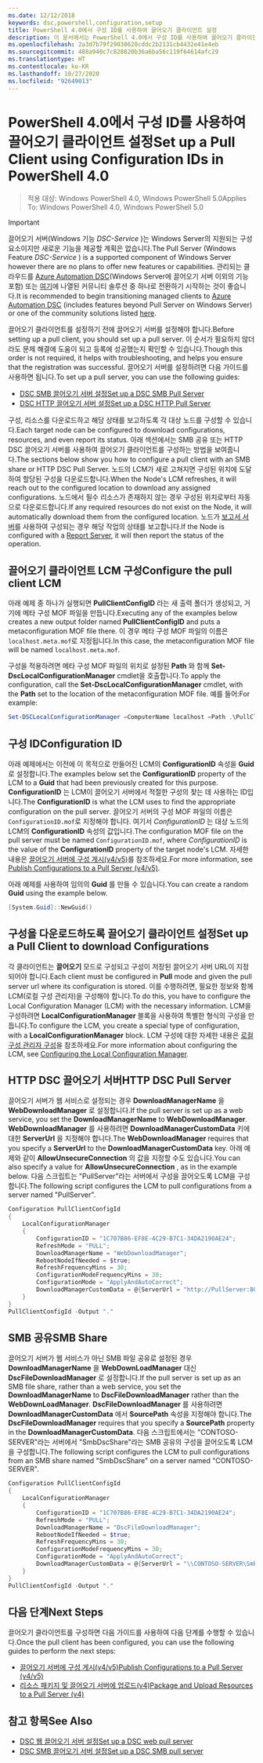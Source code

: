 ```yaml
---
ms.date: 12/12/2018
keywords: dsc,powershell,configuration,setup
title: PowerShell 4.0에서 구성 ID를 사용하여 끌어오기 클라이언트 설정
description: 이 문서에서는 PowerShell 4.0에서 구성 ID를 사용하여 끌어오기 클라이언트를 설정하는 방법을 설명합니다.
ms.openlocfilehash: 2a3d7b79f29030620cddc2b2131cb4432e41e4eb
ms.sourcegitcommit: 488a940c7c828820b36a6ba56c119f64614afc29
ms.translationtype: HT
ms.contentlocale: ko-KR
ms.lasthandoff: 10/27/2020
ms.locfileid: "92649013"
---
```

# <a name="set-up-a-pull-client-using-configuration-ids-in-powershell-40"></a><span data-ttu-id="3659f-104">PowerShell 4.0에서 구성 ID를 사용하여 끌어오기 클라이언트 설정</span><span class="sxs-lookup"><span data-stu-id="3659f-104">Set up a Pull Client using Configuration IDs in PowerShell 4.0</span></span>

><span data-ttu-id="3659f-105">적용 대상: Windows PowerShell 4.0, Windows PowerShell 5.0</span><span class="sxs-lookup"><span data-stu-id="3659f-105">Applies To: Windows PowerShell 4.0, Windows PowerShell 5.0</span></span>

> [!IMPORTANT]
> <span data-ttu-id="3659f-106">끌어오기 서버(Windows 기능 *DSC-Service* )는 Windows Server의 지원되는 구성 요소이지만 새로운 기능을 제공할 계획은 없습니다.</span><span class="sxs-lookup"><span data-stu-id="3659f-106">The Pull Server (Windows Feature *DSC-Service* ) is a supported component of Windows Server however there are no plans to offer new features or capabilities.</span></span> <span data-ttu-id="3659f-107">관리되는 클라우드를 [Azure Automation DSC](/azure/automation/automation-dsc-getting-started)(Windows Server에 끌어오기 서버 이외의 기능 포함) 또는 [여기](pullserver.md#community-solutions-for-pull-service)에 나열된 커뮤니티 솔루션 중 하나로 전환하기 시작하는 것이 좋습니다.</span><span class="sxs-lookup"><span data-stu-id="3659f-107">It is recommended to begin transitioning managed clients to [Azure Automation DSC](/azure/automation/automation-dsc-getting-started) (includes features beyond Pull Server on Windows Server) or one of the community solutions listed [here](pullserver.md#community-solutions-for-pull-service).</span></span>

<span data-ttu-id="3659f-108">끌어오기 클라이언트를 설정하기 전에 끌어오기 서버를 설정해야 합니다.</span><span class="sxs-lookup"><span data-stu-id="3659f-108">Before setting up a pull client, you should set up a pull server.</span></span> <span data-ttu-id="3659f-109">이 순서가 필요하지 않더라도 문제 해결에 도움이 되고 등록에 성공했는지 확인할 수 있습니다.</span><span class="sxs-lookup"><span data-stu-id="3659f-109">Though this order is not required, it helps with troubleshooting, and helps you ensure that the registration was successful.</span></span> <span data-ttu-id="3659f-110">끌어오기 서버를 설정하려면 다음 가이드를 사용하면 됩니다.</span><span class="sxs-lookup"><span data-stu-id="3659f-110">To set up a pull server, you can use the following guides:</span></span>

- [<span data-ttu-id="3659f-111">DSC SMB 끌어오기 서버 설정</span><span class="sxs-lookup"><span data-stu-id="3659f-111">Set up a DSC SMB Pull Server</span></span>](pullServerSmb.md)
- [<span data-ttu-id="3659f-112">DSC HTTP 끌어오기 서버 설정</span><span class="sxs-lookup"><span data-stu-id="3659f-112">Set up a DSC HTTP Pull Server</span></span>](pullServer.md)

<span data-ttu-id="3659f-113">구성, 리소스를 다운로드하고 해당 상태를 보고하도록 각 대상 노드를 구성할 수 있습니다.</span><span class="sxs-lookup"><span data-stu-id="3659f-113">Each target node can be configured to download configurations, resources, and even report its status.</span></span> <span data-ttu-id="3659f-114">아래 섹션에서는 SMB 공유 또는 HTTP DSC 끌어오기 서버를 사용하여 끌어오기 클라이언트를 구성하는 방법을 보여줍니다.</span><span class="sxs-lookup"><span data-stu-id="3659f-114">The sections below show you how to configure a pull client with an SMB share or HTTP DSC Pull Server.</span></span> <span data-ttu-id="3659f-115">노드의 LCM가 새로 고쳐지면 구성된 위치에 도달하여 할당된 구성을 다운로드합니다.</span><span class="sxs-lookup"><span data-stu-id="3659f-115">When the Node's LCM refreshes, it will reach out to the configured location to download any assigned configurations.</span></span> <span data-ttu-id="3659f-116">노드에서 필수 리소스가 존재하지 않는 경우 구성된 위치로부터 자동으로 다운로드합니다.</span><span class="sxs-lookup"><span data-stu-id="3659f-116">If any required resources do not exist on the Node, it will automatically download them from the configured location.</span></span> <span data-ttu-id="3659f-117">노드가 [보고서 서버](reportServer.md)를 사용하여 구성되는 경우 해당 작업의 상태를 보고합니다.</span><span class="sxs-lookup"><span data-stu-id="3659f-117">If the Node is configured with a [Report Server](reportServer.md), it will then report the status of the operation.</span></span>

## <a name="configure-the-pull-client-lcm"></a><span data-ttu-id="3659f-118">끌어오기 클라이언트 LCM 구성</span><span class="sxs-lookup"><span data-stu-id="3659f-118">Configure the pull client LCM</span></span>

<span data-ttu-id="3659f-119">아래 예제 중 하나가 실행되면 **PullClientConfigID** 라는 새 출력 폴더가 생성되고, 거기에 메타 구성 MOF 파일을 만듭니다.</span><span class="sxs-lookup"><span data-stu-id="3659f-119">Executing any of the examples below creates a new output folder named **PullClientConfigID** and puts a metaconfiguration MOF file there.</span></span> <span data-ttu-id="3659f-120">이 경우 메타 구성 MOF 파일의 이름은 `localhost.meta.mof`로 지정됩니다.</span><span class="sxs-lookup"><span data-stu-id="3659f-120">In this case, the metaconfiguration MOF file will be named `localhost.meta.mof`.</span></span>

<span data-ttu-id="3659f-121">구성을 적용하려면 메타 구성 MOF 파일의 위치로 설정된 **Path** 와 함께 **Set-DscLocalConfigurationManager** cmdlet을 호출합니다.</span><span class="sxs-lookup"><span data-stu-id="3659f-121">To apply the configuration, call the **Set-DscLocalConfigurationManager** cmdlet, with the **Path** set to the location of the metaconfiguration MOF file.</span></span> <span data-ttu-id="3659f-122">예를 들어:</span><span class="sxs-lookup"><span data-stu-id="3659f-122">For example:</span></span>

```powershell
Set-DSCLocalConfigurationManager –ComputerName localhost –Path .\PullClientConfigId –Verbose.
```

## <a name="configuration-id"></a><span data-ttu-id="3659f-123">구성 ID</span><span class="sxs-lookup"><span data-stu-id="3659f-123">Configuration ID</span></span>

<span data-ttu-id="3659f-124">아래 예제에서는 이전에 이 목적으로 만들어진 LCM의 **ConfigurationID** 속성을 **Guid** 로 설정합니다.</span><span class="sxs-lookup"><span data-stu-id="3659f-124">The examples below set the **ConfigurationID** property of the LCM to a **Guid** that had been previously created for this purpose.</span></span> <span data-ttu-id="3659f-125">**ConfigurationID** 는 LCM이 끌어오기 서버에서 적절한 구성의 찾는 데 사용하는 ID입니다.</span><span class="sxs-lookup"><span data-stu-id="3659f-125">The **ConfigurationID** is what the LCM uses to find the appropriate configuration on the pull server.</span></span> <span data-ttu-id="3659f-126">끌어오기 서버의 구성 MOF 파일의 이름은 `ConfigurationID.mof`로 지정해야 합니다. 여기서 *ConfigurationID* 는 대상 노드의 LCM의 **ConfigurationID** 속성의 값입니다.</span><span class="sxs-lookup"><span data-stu-id="3659f-126">The configuration MOF file on the pull server must be named `ConfigurationID.mof`, where *ConfigurationID* is the value of the **ConfigurationID** property of the target node's LCM.</span></span> <span data-ttu-id="3659f-127">자세한 내용은 [끌어오기 서버에 구성 게시(v4/v5)](publishConfigs.md)를 참조하세요.</span><span class="sxs-lookup"><span data-stu-id="3659f-127">For more information, see [Publish Configurations to a Pull Server (v4/v5)](publishConfigs.md).</span></span>

<span data-ttu-id="3659f-128">아래 예제를 사용하여 임의의 **Guid** 를 만들 수 있습니다.</span><span class="sxs-lookup"><span data-stu-id="3659f-128">You can create a random **Guid** using the example below.</span></span>

```powershell
[System.Guid]::NewGuid()
```

## <a name="set-up-a-pull-client-to-download-configurations"></a><span data-ttu-id="3659f-129">구성을 다운로드하도록 끌어오기 클라이언트 설정</span><span class="sxs-lookup"><span data-stu-id="3659f-129">Set up a Pull Client to download Configurations</span></span>

<span data-ttu-id="3659f-130">각 클라이언트는 **끌어오기** 모드로 구성되고 구성이 저장된 끌어오기 서버 URL이 지정되어야 합니다.</span><span class="sxs-lookup"><span data-stu-id="3659f-130">Each client must be configured in **Pull** mode and given the pull server url where its configuration is stored.</span></span> <span data-ttu-id="3659f-131">이를 수행하려면, 필요한 정보와 함께 LCM(로컬 구성 관리자)을 구성해야 합니다.</span><span class="sxs-lookup"><span data-stu-id="3659f-131">To do this, you have to configure the Local Configuration Manager (LCM) with the necessary information.</span></span> <span data-ttu-id="3659f-132">LCM을 구성하려면 **LocalConfigurationManager** 블록을 사용하여 특별한 형식의 구성을 만듭니다.</span><span class="sxs-lookup"><span data-stu-id="3659f-132">To configure the LCM, you create a special type of configuration, with a **LocalConfigurationManager** block.</span></span> <span data-ttu-id="3659f-133">LCM 구성에 대한 자세한 내용은 [로컬 구성 관리자 구성](../managing-nodes/metaConfig4.md)을 참조하세요.</span><span class="sxs-lookup"><span data-stu-id="3659f-133">For more information about configuring the LCM, see [Configuring the Local Configuration Manager](../managing-nodes/metaConfig4.md).</span></span>

## <a name="http-dsc-pull-server"></a><span data-ttu-id="3659f-134">HTTP DSC 끌어오기 서버</span><span class="sxs-lookup"><span data-stu-id="3659f-134">HTTP DSC Pull Server</span></span>

<span data-ttu-id="3659f-135">끌어오기 서버가 웹 서비스로 설정되는 경우 **DownloadManagerName** 을 **WebDownloadManager** 로 설정합니다.</span><span class="sxs-lookup"><span data-stu-id="3659f-135">If the pull server is set up as a web service, you set the **DownloadManagerName** to **WebDownloadManager**.</span></span> <span data-ttu-id="3659f-136">**WebDownloadManager** 를 사용하려면 **DownloadManagerCustomData** 키에 대한 **ServerUrl** 을 지정해야 합니다.</span><span class="sxs-lookup"><span data-stu-id="3659f-136">The **WebDownloadManager** requires that you specify a **ServerUrl** to the **DownloadManagerCustomData** key.</span></span> <span data-ttu-id="3659f-137">아래 예제와 같이 **AllowUnsecureConnection** 의 값을 지정할 수도 있습니다.</span><span class="sxs-lookup"><span data-stu-id="3659f-137">You can also specify a value for **AllowUnsecureConnection** , as in the example below.</span></span> <span data-ttu-id="3659f-138">다음 스크립트는 "PullServer"라는 서버에서 구성을 끌어오도록 LCM을 구성합니다.</span><span class="sxs-lookup"><span data-stu-id="3659f-138">The following script configures the LCM to pull configurations from a server named "PullServer".</span></span>

```powershell
Configuration PullClientConfigId
{
    LocalConfigurationManager
    {
        ConfigurationID = "1C707B86-EF8E-4C29-B7C1-34DA2190AE24";
        RefreshMode = "PULL";
        DownloadManagerName = "WebDownloadManager";
        RebootNodeIfNeeded = $true;
        RefreshFrequencyMins = 30;
        ConfigurationModeFrequencyMins = 30;
        ConfigurationMode = "ApplyAndAutoCorrect";
        DownloadManagerCustomData = @{ServerUrl = "http://PullServer:8080/PSDSCPullServer/PSDSCPullServer.svc"; AllowUnsecureConnection = "TRUE"}
    }
}
PullClientConfigId -Output "."
```

## <a name="smb-share"></a><span data-ttu-id="3659f-139">SMB 공유</span><span class="sxs-lookup"><span data-stu-id="3659f-139">SMB Share</span></span>

<span data-ttu-id="3659f-140">끌어오기 서버가 웹 서비스가 아닌 SMB 파일 공유로 설정된 경우 **DownloadManagerName** 을 **WebDownLoadManager** 대신 **DscFileDownloadManager** 로 설정합니다.</span><span class="sxs-lookup"><span data-stu-id="3659f-140">If the pull server is set up as an SMB file share, rather than a web service, you set the **DownloadManagerName** to **DscFileDownloadManager** rather than the **WebDownLoadManager**.</span></span> <span data-ttu-id="3659f-141">**DscFileDownloadManager** 를 사용하려면 **DownloadManagerCustomData** 에서 **SourcePath** 속성을 지정해야 합니다.</span><span class="sxs-lookup"><span data-stu-id="3659f-141">The **DscFileDownloadManager** requires that you specify a **SourcePath** property in the **DownloadManagerCustomData**.</span></span> <span data-ttu-id="3659f-142">다음 스크립트에서는 "CONTOSO-SERVER"라는 서버에서 "SmbDscShare"라는 SMB 공유의 구성을 끌어오도록 LCM을 구성합니다.</span><span class="sxs-lookup"><span data-stu-id="3659f-142">The following script configures the LCM to pull configurations from an SMB share named "SmbDscShare" on a server named "CONTOSO-SERVER".</span></span>

```powershell
Configuration PullClientConfigId
{
    LocalConfigurationManager
    {
        ConfigurationID = "1C707B86-EF8E-4C29-B7C1-34DA2190AE24";
        RefreshMode = "PULL";
        DownloadManagerName = "DscFileDownloadManager";
        RebootNodeIfNeeded = $true;
        RefreshFrequencyMins = 30;
        ConfigurationModeFrequencyMins = 30;
        ConfigurationMode = "ApplyAndAutoCorrect";
        DownloadManagerCustomData = @{ServerUrl = "\\CONTOSO-SERVER\SmbDscShare"}
    }
}
PullClientConfigId -Output "."
```

## <a name="next-steps"></a><span data-ttu-id="3659f-143">다음 단계</span><span class="sxs-lookup"><span data-stu-id="3659f-143">Next Steps</span></span>

<span data-ttu-id="3659f-144">끌어오기 클라이언트를 구성하면 다음 가이드를 사용하여 다음 단계를 수행할 수 있습니다.</span><span class="sxs-lookup"><span data-stu-id="3659f-144">Once the pull client has been configured, you can use the following guides to perform the next steps:</span></span>

- [<span data-ttu-id="3659f-145">끌어오기 서버에 구성 게시(v4/v5)</span><span class="sxs-lookup"><span data-stu-id="3659f-145">Publish Configurations to a Pull Server (v4/v5)</span></span>](publishConfigs.md)
- [<span data-ttu-id="3659f-146">리소스 패키지 및 끌어오기 서버에 업로드(v4)</span><span class="sxs-lookup"><span data-stu-id="3659f-146">Package and Upload Resources to a Pull Server (v4)</span></span>](package-upload-resources.md)

## <a name="see-also"></a><span data-ttu-id="3659f-147">참고 항목</span><span class="sxs-lookup"><span data-stu-id="3659f-147">See Also</span></span>

- [<span data-ttu-id="3659f-148">DSC 웹 끌어오기 서버 설정</span><span class="sxs-lookup"><span data-stu-id="3659f-148">Set up a DSC web pull server</span></span>](pullServer.md)
- [<span data-ttu-id="3659f-149">DSC SMB 끌어오기 서버 설정</span><span class="sxs-lookup"><span data-stu-id="3659f-149">Set up a DSC SMB pull server</span></span>](pullServerSMB.md)
